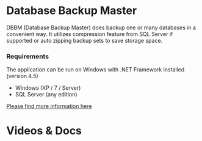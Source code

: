 # Database Backup Master
DBBM (Database Backup Master) does backup one or many databases in a convenient way.
It utilizes compression feature from SQL Server if supported or auto zipping backup sets to save storage space.

### Requirements
The application can be run on Windows with .NET Framework installed (version 4.5)
- Windows (XP / 7 / Server)
- SQL Server (any edition)

[Please find more information here](http://vndev.top/dbbm/)

# Videos & Docs
